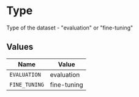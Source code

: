 # Type

Type of the dataset - "evaluation" or "fine-tuning"


## Values

| Name          | Value         |
| ------------- | ------------- |
| `EVALUATION`  | evaluation    |
| `FINE_TUNING` | fine-tuning   |